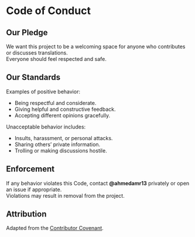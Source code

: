 # Code of Conduct

## Our Pledge
We want this project to be a welcoming space for anyone who contributes or discusses translations.  
Everyone should feel respected and safe.

## Our Standards
Examples of positive behavior:
- Being respectful and considerate.
- Giving helpful and constructive feedback.
- Accepting different opinions gracefully.

Unacceptable behavior includes:
- Insults, harassment, or personal attacks.
- Sharing others’ private information.
- Trolling or making discussions hostile.

## Enforcement
If any behavior violates this Code, contact **@ahmedamr13** privately or open an issue if appropriate.  
Violations may result in removal from the project.

## Attribution
Adapted from the [Contributor Covenant](https://www.contributor-covenant.org/).
